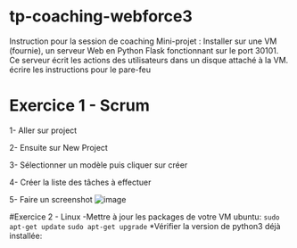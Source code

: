 # tp-coaching-webforce3
Instruction pour la session de coaching
Mini-projet : Installer sur une VM (fournie), un serveur Web en Python Flask fonctionnant sur le port 30101. Ce serveur écrit les actions des utilisateurs dans un disque attaché à la VM. écrire les instructions pour le pare-feu
# Exercice 1 - Scrum
1- Aller sur project

2- Ensuite sur New Project

3- Sélectionner un modèle puis cliquer sur créer

4- Créer la liste des tâches à effectuer

5- Faire un screenshot
![image](https://user-images.githubusercontent.com/122799110/221375751-668a22c8-63ab-45d6-a0cb-36580aaf6208.png)

#Exercice 2 - Linux
-Mettre à jour les packages de votre VM ubuntu:
`sudo apt-get update`
`sudo apt-get upgrade`
*Vérifier la version de python3 déjà installée:

